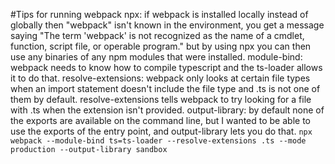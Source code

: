 
#Tips for running webpack
npx: if webpack is installed locally instead of globally then "webpack" isn't known in the environment, you get a message saying "The term 'webpack' is not recognized as the name of a cmdlet, function, script file, or operable program." but by using npx you can then use any binaries of any npm modules that were installed.
module-bind: webpack needs to know how to compile typescript and the ts-loader allows it to do that. 
resolve-extensions: webpack only looks at certain file types when an import statement doesn't include the file type and .ts is not one of them by default. resolve-extensions tells webpack to try looking for a file with .ts when the extension isn't provided.
output-library: by default none of the exports are available on the command line, but I wanted to be able to use the exports of the entry point, and output-library lets you do that.
`npx webpack --module-bind ts=ts-loader --resolve-extensions .ts --mode production --output-library sandbox`